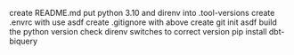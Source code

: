 create README.md
put python 3.10 and direnv into .tool-versions
create .envrc with use asdf
create .gitignore with above
create git init
asdf build the python version
check direnv switches to correct version
pip install dbt-biquery
